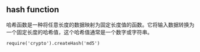 ## hash function

哈希函数是一种将任意长度的数据映射为固定长度值的函数。它将输入数据转换为一个固定长度的哈希值，这个哈希值通常是一个数字或字符串。

```
require('crypto').createHash('md5')
```
